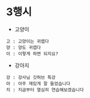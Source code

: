 # 3행시

- 고양이
```
고 : 고양이는 귀엽다
양 : 양도 귀엽다
이 : 이렇게 하면 되지요? 
```

- 강아지
```
강 : 강사님 깃허브 특강
아 : 아주 재밌게 잘 들었습니다
지 : 지금부터 열심히 연습해보겠습니다
```
